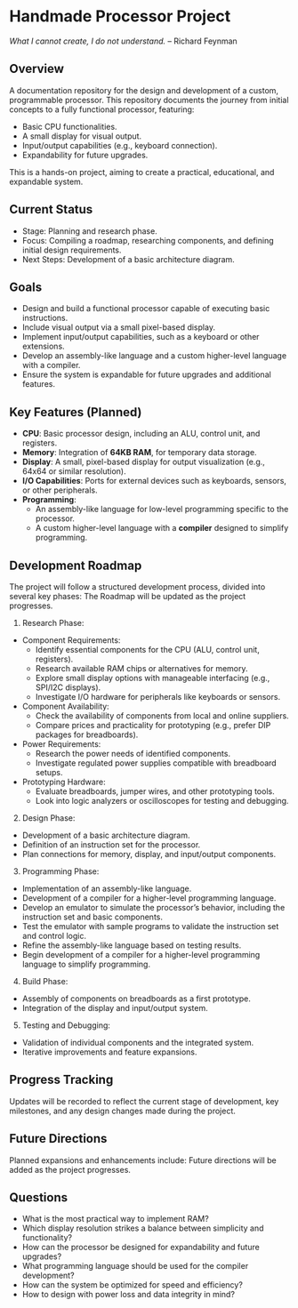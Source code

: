 # Handmade Processor Project
_What I cannot create, I do not understand._ – Richard Feynman

## Overview
A documentation repository for the design and development of a custom, programmable processor. This repository documents the journey from initial concepts to a fully functional processor, featuring:

- Basic CPU functionalities.
- A small display for visual output.
- Input/output capabilities (e.g., keyboard connection).
- Expandability for future upgrades.

This is a hands-on project, aiming to create a practical, educational, and expandable system.

## Current Status
- Stage: Planning and research phase.
- Focus: Compiling a roadmap, researching components, and defining initial design requirements.
- Next Steps: Development of a basic architecture diagram.

## Goals
- Design and build a functional processor capable of executing basic instructions.
- Include visual output via a small pixel-based display.
- Implement input/output capabilities, such as a keyboard or other extensions.
- Develop an assembly-like language and a custom higher-level language with a compiler.
- Ensure the system is expandable for future upgrades and additional features.

## Key Features (Planned)
- **CPU**: Basic processor design, including an ALU, control unit, and registers.
- **Memory**: Integration of **64KB RAM**, for temporary data storage.
- **Display**: A small, pixel-based display for output visualization (e.g., 64x64 or similar resolution).
- **I/O Capabilities**: Ports for external devices such as keyboards, sensors, or other peripherals.
- **Programming**: 
  - An assembly-like language for low-level programming specific to the processor.
  - A custom higher-level language with a **compiler** designed to simplify programming.


## Development Roadmap
The project will follow a structured development process, divided into several key phases: The Roadmap will be updated as the project progresses.

1. Research Phase:
  - Component Requirements:
    - Identify essential components for the CPU (ALU, control unit, registers).
    - Research available RAM chips or alternatives for memory.
    - Explore small display options with manageable interfacing (e.g., SPI/I2C displays).
    - Investigate I/O hardware for peripherals like keyboards or sensors.
  - Component Availability:
    - Check the availability of components from local and online suppliers.
    - Compare prices and practicality for prototyping (e.g., prefer DIP packages for breadboards).
  - Power Requirements:
    - Research the power needs of identified components.
    - Investigate regulated power supplies compatible with breadboard setups.
  - Prototyping Hardware:
    - Evaluate breadboards, jumper wires, and other prototyping tools.
    - Look into logic analyzers or oscilloscopes for testing and debugging.
2. Design Phase:
  - Development of a basic architecture diagram.
  - Definition of an instruction set for the processor.
  - Plan connections for memory, display, and input/output components.
3. Programming Phase:
  - Implementation of an assembly-like language.
  - Development of a compiler for a higher-level programming language.
  - Develop an emulator to simulate the processor’s behavior, including the instruction set and basic components.
  - Test the emulator with sample programs to validate the instruction set and control logic.
  - Refine the assembly-like language based on testing results.
  - Begin development of a compiler for a higher-level programming language to simplify programming.
4. Build Phase:
  - Assembly of components on breadboards as a first prototype.
  - Integration of the display and input/output system.
5. Testing and Debugging:
  - Validation of individual components and the integrated system.
  - Iterative improvements and feature expansions.

## Progress Tracking
Updates will be recorded to reflect the current stage of development, key milestones, and any design changes made during the project.

## Future Directions
Planned expansions and enhancements include:
Future directions will be added as the project progresses.

## Questions
- What is the most practical way to implement RAM?
- Which display resolution strikes a balance between simplicity and functionality?
- How can the processor be designed for expandability and future upgrades?
- What programming language should be used for the compiler development?
- How can the system be optimized for speed and efficiency?
- How to design with power loss and data integrity in mind?